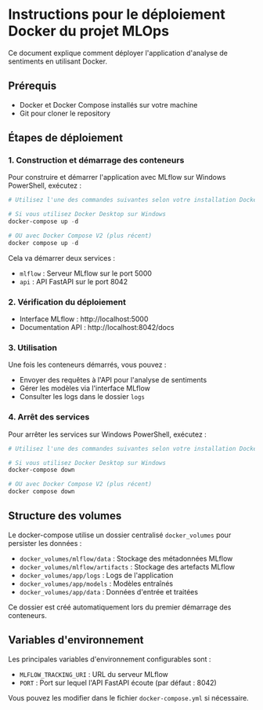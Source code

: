 # Instructions pour le déploiement Docker du projet MLOps

Ce document explique comment déployer l'application d'analyse de sentiments en utilisant Docker.

## Prérequis

- Docker et Docker Compose installés sur votre machine
- Git pour cloner le repository

## Étapes de déploiement

### 1. Construction et démarrage des conteneurs

Pour construire et démarrer l'application avec MLflow sur Windows PowerShell, exécutez :

```powershell
# Utilisez l'une des commandes suivantes selon votre installation Docker :

# Si vous utilisez Docker Desktop sur Windows
docker-compose up -d

# OU avec Docker Compose V2 (plus récent)
docker compose up -d
```

Cela va démarrer deux services :
- `mlflow` : Serveur MLflow sur le port 5000
- `api` : API FastAPI sur le port 8042

### 2. Vérification du déploiement

- Interface MLflow : http://localhost:5000
- Documentation API : http://localhost:8042/docs

### 3. Utilisation

Une fois les conteneurs démarrés, vous pouvez :
- Envoyer des requêtes à l'API pour l'analyse de sentiments
- Gérer les modèles via l'interface MLflow
- Consulter les logs dans le dossier `logs`

### 4. Arrêt des services

Pour arrêter les services sur Windows PowerShell, exécutez :

```powershell
# Utilisez l'une des commandes suivantes selon votre installation Docker :

# Si vous utilisez Docker Desktop sur Windows
docker-compose down

# OU avec Docker Compose V2 (plus récent)
docker compose down
```

## Structure des volumes

Le docker-compose utilise un dossier centralisé `docker_volumes` pour persister les données :
- `docker_volumes/mlflow/data` : Stockage des métadonnées MLflow
- `docker_volumes/mlflow/artifacts` : Stockage des artefacts MLflow
- `docker_volumes/app/logs` : Logs de l'application
- `docker_volumes/app/models` : Modèles entraînés
- `docker_volumes/app/data` : Données d'entrée et traitées

Ce dossier est créé automatiquement lors du premier démarrage des conteneurs.

## Variables d'environnement

Les principales variables d'environnement configurables sont :
- `MLFLOW_TRACKING_URI` : URL du serveur MLflow
- `PORT` : Port sur lequel l'API FastAPI écoute (par défaut : 8042)

Vous pouvez les modifier dans le fichier `docker-compose.yml` si nécessaire.
